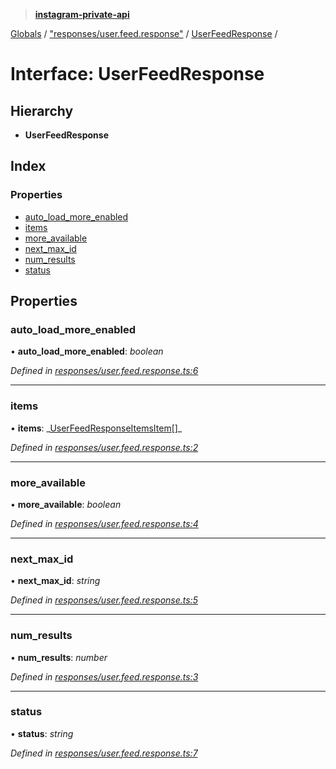 > **[instagram-private-api](../README.md)**

[Globals](../README.md) / ["responses/user.feed.response"](../modules/_responses_user_feed_response_.md) / [UserFeedResponse](_responses_user_feed_response_.userfeedresponse.md) /

# Interface: UserFeedResponse

## Hierarchy

- **UserFeedResponse**

## Index

### Properties

- [auto_load_more_enabled](_responses_user_feed_response_.userfeedresponse.md#auto_load_more_enabled)
- [items](_responses_user_feed_response_.userfeedresponse.md#items)
- [more_available](_responses_user_feed_response_.userfeedresponse.md#more_available)
- [next_max_id](_responses_user_feed_response_.userfeedresponse.md#next_max_id)
- [num_results](_responses_user_feed_response_.userfeedresponse.md#num_results)
- [status](_responses_user_feed_response_.userfeedresponse.md#status)

## Properties

### auto_load_more_enabled

• **auto_load_more_enabled**: _boolean_

_Defined in [responses/user.feed.response.ts:6](https://github.com/realinstadude/instagram-private-api/blob/4ae8fec/src/responses/user.feed.response.ts#L6)_

---

### items

• **items**: _[UserFeedResponseItemsItem](\_responses_user_feed_response_.userfeedresponseitemsitem.md)[]\_

_Defined in [responses/user.feed.response.ts:2](https://github.com/realinstadude/instagram-private-api/blob/4ae8fec/src/responses/user.feed.response.ts#L2)_

---

### more_available

• **more_available**: _boolean_

_Defined in [responses/user.feed.response.ts:4](https://github.com/realinstadude/instagram-private-api/blob/4ae8fec/src/responses/user.feed.response.ts#L4)_

---

### next_max_id

• **next_max_id**: _string_

_Defined in [responses/user.feed.response.ts:5](https://github.com/realinstadude/instagram-private-api/blob/4ae8fec/src/responses/user.feed.response.ts#L5)_

---

### num_results

• **num_results**: _number_

_Defined in [responses/user.feed.response.ts:3](https://github.com/realinstadude/instagram-private-api/blob/4ae8fec/src/responses/user.feed.response.ts#L3)_

---

### status

• **status**: _string_

_Defined in [responses/user.feed.response.ts:7](https://github.com/realinstadude/instagram-private-api/blob/4ae8fec/src/responses/user.feed.response.ts#L7)_
